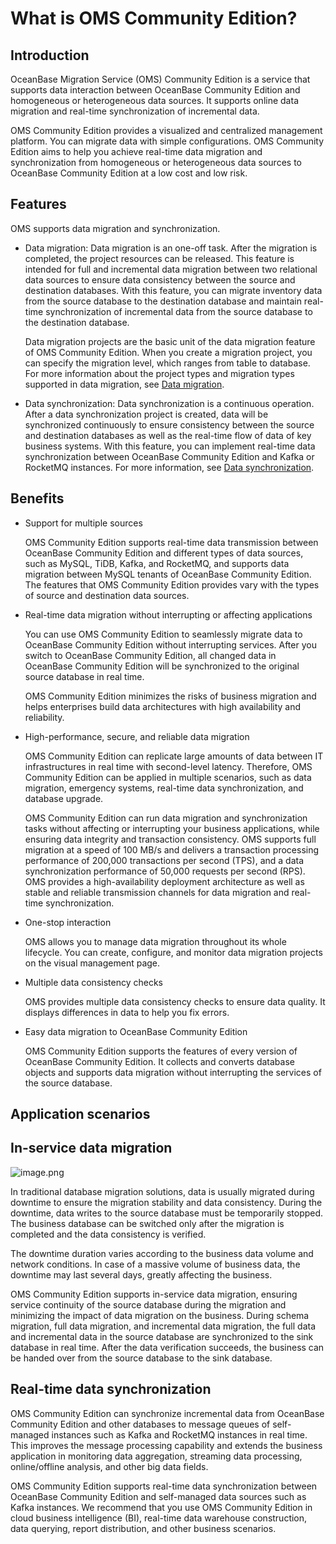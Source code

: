 # What is OMS Community Edition?

## Introduction

OceanBase Migration Service (OMS) Community Edition is a service that supports data interaction between OceanBase Community Edition and homogeneous or heterogeneous data sources. It supports online data migration and real-time synchronization of incremental data.

OMS Community Edition provides a visualized and centralized management platform. You can migrate data with simple configurations. OMS Community Edition aims to help you achieve real-time data migration and synchronization from homogeneous or heterogeneous data sources to OceanBase Community Edition at a low cost and low risk.

## Features

OMS supports data migration and synchronization.

* Data migration: Data migration is an one-off task. After the migration is completed, the project resources can be released. This feature is intended for full and incremental data migration between two relational data sources to ensure data consistency between the source and destination databases. With this feature, you can migrate inventory data from the source database to the destination database and maintain real-time synchronization of incremental data from the source database to the destination database.

   Data migration projects are the basic unit of the data migration feature of OMS Community Edition. When you create a migration project, you can specify the migration level, which ranges from table to database. For more information about the project types and migration types supported in data migration, see [Data migration](../300.user-guide/400.data-migration/100.data-migration-overview.md).

* Data synchronization: Data synchronization is a continuous operation. After a data synchronization project is created, data will be synchronized continuously to ensure consistency between the source and destination databases as well as the real-time flow of data of key business systems. With this feature, you can implement real-time data synchronization between OceanBase Community Edition and Kafka or RocketMQ instances. For more information, see [Data synchronization](../300.user-guide/500.data-synchronization/100.data-synchronization-overview.md).

## Benefits

* Support for multiple sources

   OMS Community Edition supports real-time data transmission between OceanBase Community Edition and different types of data sources, such as MySQL, TiDB, Kafka, and RocketMQ, and supports data migration between MySQL tenants of OceanBase Community Edition. The features that OMS Community Edition provides vary with the types of source and destination data sources.

* Real-time data migration without interrupting or affecting applications

   You can use OMS Community Edition to seamlessly migrate data to OceanBase Community Edition without interrupting services. After you switch to OceanBase Community Edition, all changed data in OceanBase Community Edition will be synchronized to the original source database in real time.

   OMS Community Edition minimizes the risks of business migration and helps enterprises build data architectures with high availability and reliability.

* High-performance, secure, and reliable data migration

   OMS Community Edition can replicate large amounts of data between IT infrastructures in real time with second-level latency. Therefore, OMS Community Edition can be applied in multiple scenarios, such as data migration, emergency systems, real-time data synchronization, and database upgrade.

   OMS Community Edition can run data migration and synchronization tasks without affecting or interrupting your business applications, while ensuring data integrity and transaction consistency. OMS supports full migration at a speed of 100 MB/s and delivers a transaction processing performance of 200,000 transactions per second (TPS), and a data synchronization performance of 50,000 requests per second (RPS). OMS provides a high-availability deployment architecture as well as stable and reliable transmission channels for data migration and real-time synchronization.

* One-stop interaction

   OMS allows you to manage data migration throughout its whole lifecycle. You can create, configure, and monitor data migration projects on the visual management page.

* Multiple data consistency checks

   OMS provides multiple data consistency checks to ensure data quality. It displays differences in data to help you fix errors.

* Easy data migration to OceanBase Community Edition

   OMS Community Edition supports the features of every version of OceanBase Community Edition. It collects and converts database objects and supports data migration without interrupting the services of the source database.

## Application scenarios

## In-service data migration

![image.png](https://help-static-aliyun-doc.aliyuncs.com/assets/img/en-US/6074229461/p176416.png "image.png")

In traditional database migration solutions, data is usually migrated during downtime to ensure the migration stability and data consistency. During the downtime, data writes to the source database must be temporarily stopped. The business database can be switched only after the migration is completed and the data consistency is verified.

The downtime duration varies according to the business data volume and network conditions. In case of a massive volume of business data, the downtime may last several days, greatly affecting the business.

OMS Community Edition supports in-service data migration, ensuring service continuity of the source database during the migration and minimizing the impact of data migration on the business. During schema migration, full data migration, and incremental data migration, the full data and incremental data in the source database are synchronized to the sink database in real time. After the data verification succeeds, the business can be handed over from the source database to the sink database.

## Real-time data synchronization

OMS Community Edition can synchronize incremental data from OceanBase Community Edition and other databases to message queues of self-managed instances such as Kafka and RocketMQ instances in real time. This improves the message processing capability and extends the business application in monitoring data aggregation, streaming data processing, online/offline analysis, and other big data fields.

OMS Community Edition supports real-time data synchronization between OceanBase Community Edition and self-managed data sources such as Kafka instances. We recommend that you use OMS Community Edition in cloud business intelligence (BI), real-time data warehouse construction, data querying, report distribution, and other business scenarios.
